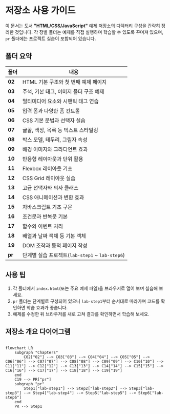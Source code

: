 # 저장소 사용 가이드

이 문서는 도서 **"HTML/CSS/JavaScript"** 예제 저장소의 디렉터리 구성을 간략히 정리한 것입니다. 각 장별 폴더는 예제를 직접 실행하며 학습할 수 있도록 꾸며져 있으며, `pr` 폴더에는 프로젝트 실습이 포함되어 있습니다.

## 폴더 요약

| 폴더 | 내용 |
| --- | --- |
| **02** | HTML 기본 구조와 첫 번째 예제 페이지 |
| **03** | 주석, 기본 태그, 이미지 폴더 구조 예제 |
| **04** | 멀티미디어 요소와 시맨틱 태그 연습 |
| **05** | 입력 폼과 다양한 폼 컨트롤 |
| **06** | CSS 기본 문법과 선택자 실습 |
| **07** | 글꼴, 색상, 목록 등 텍스트 스타일링 |
| **08** | 박스 모델, 테두리, 그림자 속성 |
| **09** | 배경 이미지와 그라디언트 효과 |
| **10** | 반응형 레이아웃과 단위 활용 |
| **11** | Flexbox 레이아웃 기초 |
| **12** | CSS Grid 레이아웃 실습 |
| **13** | 고급 선택자와 의사 클래스 |
| **14** | CSS 애니메이션과 변환 효과 |
| **15** | 자바스크립트 기초 구문 |
| **16** | 조건문과 반복문 기본 |
| **17** | 함수와 이벤트 처리 |
| **18** | 배열과 날짜 객체 등 기본 객체 |
| **19** | DOM 조작과 동적 페이지 작성 |
| **pr** | 단계별 실습 프로젝트(`lab-step1` ~ `lab-step6`) |

## 사용 팁

1. 각 폴더에서 `index.html`(또는 주요 예제 파일)을 브라우저로 열어 보며 실습해 보세요.
2. `pr` 폴더는 단계별로 구성되어 있으니 `lab-step1`부터 순서대로 따라가며 코드를 확인하면 학습 효과가 좋습니다.
3. 예제를 수정한 뒤 브라우저를 새로 고쳐 결과를 확인하면서 학습해 보세요.

## 저장소 개요 다이어그램
```mermaid

flowchart LR
    subgraph "Chapters"
        C02["02"] --> C03["03"] --> C04["04"] --> C05["05"] --> C06["06"] --> C07["07"] --> C08["08"] --> C09["09"] --> C10["10"] --> C11["11"] --> C12["12"] --> C13["13"] --> C14["14"] --> C15["15"] --> C16["16"] --> C17["17"] --> C18["18"] --> C19["19"]
    end
    C19 --> PR["pr"]
    subgraph "pr"
        Step1["lab-step1"] --> Step2["lab-step2"] --> Step3["lab-step3"] --> Step4["lab-step4"] --> Step5["lab-step5"] --> Step6["lab-step6"]
    end
    PR --> Step1
```
